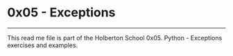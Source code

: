 # 0x05 - Exceptions

---
This read me file is part of the
Holberton School 0x05. Python - Exceptions
exercises and examples.
